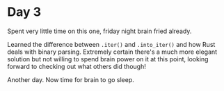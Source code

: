 # Day 3

Spent very little time on this one, friday night brain fried already.

Learned the difference between `.iter()` and `.into_iter()` and how Rust deals
with binary parsing.  Extremely certain there's a much more elegant solution
but not willing to spend brain power on it at this point, looking forward to
checking out what others did though!

Another day.  Now time for brain to go sleep.
